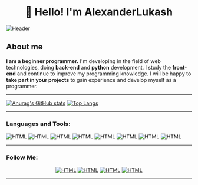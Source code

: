 <h1 align="center">👋 Hello! I'm AlexanderLukash </h1>
 
![Header](https://github.com/AlexanderLukash/AlexanderLukash/blob/main/assets/logo.png)


## About me
**I am a beginner programmer.** I'm developing in the field of web technologies, doing **back-end** and **python** development. I study the **front-end** and continue to improve my programming knowledge. I will be happy to **take part in your projects** to gain experience and develop myself as a programmer.

___

[![Anurag's GitHub stats](https://github-readme-stats.vercel.app/api?username=AlexanderLukash&show_icons=true&theme=dark)](https://github.com/anuraghazra/github-readme-stats) [![Top Langs](https://github-readme-stats.vercel.app/api/top-langs/?username=anuraghazra&layout=compact&langs_count=8&theme=dark&card_width=295)](https://github.com/anuraghazra/github-readme-stats)

---

### **Languages and Tools:**

![HTML](https://img.shields.io/badge/-HTML-070404?style=for-the-badge&logo=HTML5)
![HTML](https://img.shields.io/badge/-CSS-070404?style=for-the-badge&logo=css3&logoColor=2965f1)
![HTML](https://img.shields.io/badge/-Python-070404?style=for-the-badge&logo=python&logoColor=3772a2)
![HTML](https://img.shields.io/badge/-framework-070404?style=for-the-badge&logo=.net&logoColor=)
![HTML](https://img.shields.io/badge/-3dsmax-070404?style=for-the-badge&logo=Autodesk&logoColor=)
![HTML](https://img.shields.io/badge/-blender-070404?style=for-the-badge&logo=blender&logoColor=orenge)
![HTML](https://img.shields.io/badge/-Vscode-070404?style=for-the-badge&logo=VisualStudioCode&logoColor=blue)
![HTML](https://img.shields.io/badge/-pycharm-070404?style=for-the-badge&logo=PyCharm&logoColor=green)

---

### Follow Me:
<center> 

[![HTML](https://img.shields.io/badge/-youtube-070404?style=for-the-badge&logo=youtube&logoColor=red)](https://www.youtube.com/channel/UCOQwnxeAxfFTbEz6qdVFkrA)
[![HTML](https://img.shields.io/badge/-Instagram-070404?style=for-the-badge&logo=Instagram&logoColor=)](https://instagram.com/ale.ks.ander_?igshid=OGQ5ZDc2ODk2ZA==)
[![HTML](https://img.shields.io/badge/-telegram-070404?style=for-the-badge&logo=telegram&logoColor=3772a2)](https://t.me/llLukash)
[![HTML](https://img.shields.io/badge/-discord-070404?style=for-the-badge&logo=discord&logoColor=)](https://discord.com/invite/e2HSn2kt7U)

</center>

---
